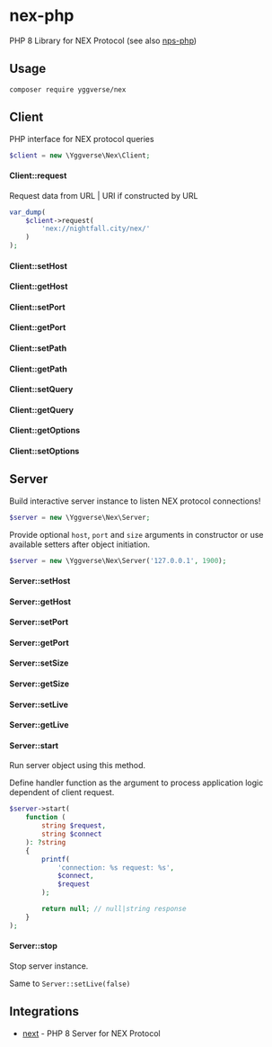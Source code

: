 # nex-php

PHP 8 Library for NEX Protocol (see also [nps-php](https://github.com/YGGverse/nps-php))

## Usage

```
composer require yggverse/nex
```

## Client

PHP interface for NEX protocol queries

``` php
$client = new \Yggverse\Nex\Client;
```

#### Client::request

Request data from URL | URI if constructed by URL

``` php
var_dump(
    $client->request(
        'nex://nightfall.city/nex/'
    )
);
```

#### Client::setHost
#### Client::getHost
#### Client::setPort
#### Client::getPort
#### Client::setPath
#### Client::getPath
#### Client::setQuery
#### Client::getQuery
#### Client::getOptions
#### Client::setOptions

## Server

Build interactive server instance to listen NEX protocol connections!

``` php
$server = new \Yggverse\Nex\Server;
```

Provide optional `host`, `port` and `size` arguments in constructor or use available setters after object initiation.

``` php
$server = new \Yggverse\Nex\Server('127.0.0.1', 1900);
```

#### Server::setHost
#### Server::getHost
#### Server::setPort
#### Server::getPort
#### Server::setSize
#### Server::getSize
#### Server::setLive
#### Server::getLive

#### Server::start

Run server object using this method.

Define handler function as the argument to process application logic dependent of client request.

``` php
$server->start(
    function (
        string $request,
        string $connect
    ): ?string
    {
        printf(
            'connection: %s request: %s',
            $connect,
            $request
        );

        return null; // null|string response
    }
);
```

#### Server::stop

Stop server instance.

Same to `Server::setLive(false)`

## Integrations

* [next](https://github.com/YGGverse/next) - PHP 8 Server for NEX Protocol